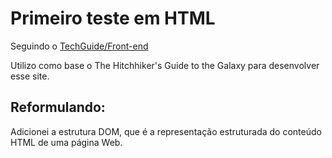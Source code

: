 # Primeiro teste em HTML
Seguindo o [TechGuide/Front-end](https://techguide.sh/pt-BR/path/front-end/)
 
Utilizo como base o The Hitchhiker's Guide to the Galaxy para desenvolver esse site.

## Reformulando:
Adicionei a estrutura DOM, que é a representação estruturada do conteúdo HTML de uma página Web.
